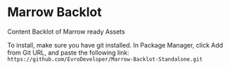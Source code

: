 # Marrow Backlot
Content Backlot of Marrow ready Assets

To install, make sure you have git installed.
In Package Manager, click Add from Git URL, and paste the following link:
`https://github.com/EvroDeveloper/Marrow-Backlot-Standalone.git`
